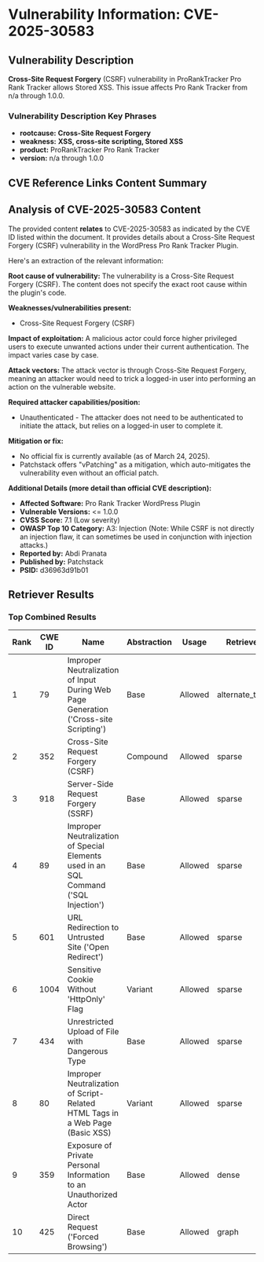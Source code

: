 # Vulnerability Information: CVE-2025-30583

## Vulnerability Description
**Cross-Site Request Forgery** (CSRF) vulnerability in ProRankTracker Pro Rank Tracker allows Stored XSS. This issue affects Pro Rank Tracker from n/a through 1.0.0.

### Vulnerability Description Key Phrases
- **rootcause:** **Cross-Site Request Forgery**
- **weakness:** **XSS, cross-site scripting, Stored XSS**
- **product:** ProRankTracker Pro Rank Tracker
- **version:** n/a through 1.0.0

## CVE Reference Links Content Summary
## Analysis of CVE-2025-30583 Content

The provided content **relates** to CVE-2025-30583 as indicated by the CVE ID listed within the document. It provides details about a Cross-Site Request Forgery (CSRF) vulnerability in the WordPress Pro Rank Tracker Plugin.

Here's an extraction of the relevant information:

**Root cause of vulnerability:**
The vulnerability is a Cross-Site Request Forgery (CSRF). The content does not specify the exact root cause within the plugin's code.

**Weaknesses/vulnerabilities present:**
*   Cross-Site Request Forgery (CSRF)

**Impact of exploitation:**
A malicious actor could force higher privileged users to execute unwanted actions under their current authentication. The impact varies case by case.

**Attack vectors:**
The attack vector is through Cross-Site Request Forgery, meaning an attacker would need to trick a logged-in user into performing an action on the vulnerable website.

**Required attacker capabilities/position:**
*   Unauthenticated - The attacker does not need to be authenticated to initiate the attack, but relies on a logged-in user to complete it.

**Mitigation or fix:**
*   No official fix is currently available (as of March 24, 2025).
*   Patchstack offers "vPatching" as a mitigation, which auto-mitigates the vulnerability even without an official patch.

**Additional Details (more detail than official CVE description):**

*   **Affected Software:** Pro Rank Tracker WordPress Plugin
*   **Vulnerable Versions:** <= 1.0.0
*   **CVSS Score:** 7.1 (Low severity)
*   **OWASP Top 10 Category:** A3: Injection (Note: While CSRF is not directly an injection flaw, it can sometimes be used in conjunction with injection attacks.)
*   **Reported by:** Abdi Pranata
*   **Published by:** Patchstack
*   **PSID:** d36963d91b01

## Retriever Results

### Top Combined Results

| Rank | CWE ID | Name | Abstraction | Usage  | Retrievers | Individual Scores |
|------|--------|------|-------------|-------|------------|-------------------|
| 1 | 79 | Improper Neutralization of Input During Web Page Generation ('Cross-site Scripting') | Base | Allowed | alternate_terms | 1.000 |
| 2 | 352 | Cross-Site Request Forgery (CSRF) | Compound | Allowed | sparse | 0.225 |
| 3 | 918 | Server-Side Request Forgery (SSRF) | Base | Allowed | sparse | 0.193 |
| 4 | 89 | Improper Neutralization of Special Elements used in an SQL Command ('SQL Injection') | Base | Allowed | sparse | 0.187 |
| 5 | 601 | URL Redirection to Untrusted Site ('Open Redirect') | Base | Allowed | sparse | 0.168 |
| 6 | 1004 | Sensitive Cookie Without 'HttpOnly' Flag | Variant | Allowed | sparse | 0.167 |
| 7 | 434 | Unrestricted Upload of File with Dangerous Type | Base | Allowed | sparse | 0.159 |
| 8 | 80 | Improper Neutralization of Script-Related HTML Tags in a Web Page (Basic XSS) | Variant | Allowed | sparse | 0.152 |
| 9 | 359 | Exposure of Private Personal Information to an Unauthorized Actor | Base | Allowed | dense | 0.551 |
| 10 | 425 | Direct Request ('Forced Browsing') | Base | Allowed | graph | 0.002 |

